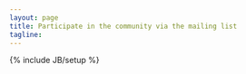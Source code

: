 ```yaml
---
layout: page
title: Participate in the community via the mailing list
tagline: 
---
```

{% include JB/setup %}
<div class="row">
  <div class="span12">
    <iframe id="forum_embed"  src="javascript:void(0)"  scrolling="no"  frameborder="0"  width="900"  height="700"></iframe>
      <script type="text/javascript">
document.getElementById('forum_embed').src = 'https://groups.google.com/forum/embed/?place=forum/skiffmates' + '&showsearch=true&showpopout=true&showtabs=false' + '&parenturl=' + encodeURIComponent(window.location.href); </script>
  </div>
</row>